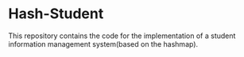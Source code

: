 # Hash-Student
This repository contains the code for the implementation of a student information management system(based on the hashmap).
